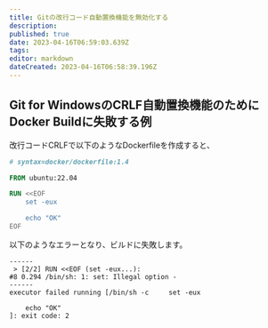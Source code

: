 ```yaml
---
title: Gitの改行コード自動置換機能を無効化する
description: 
published: true
date: 2023-04-16T06:59:03.639Z
tags: 
editor: markdown
dateCreated: 2023-04-16T06:58:39.196Z
---
```



## Git for WindowsのCRLF自動置換機能のためにDocker Buildに失敗する例

改行コードCRLFで以下のようなDockerfileを作成すると、

```dockerfile
# syntax=docker/dockerfile:1.4

FROM ubuntu:22.04

RUN <<EOF
    set -eux

    echo "OK"
EOF
```

以下のようなエラーとなり、ビルドに失敗します。

```
------
 > [2/2] RUN <<EOF (set -eux...):
#8 0.294 /bin/sh: 1: set: Illegal option -
------
executor failed running [/bin/sh -c     set -eux

    echo "OK"
]: exit code: 2
```


